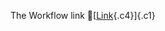 The Workflow link
👏[[Link](https://www.google.com/url?q=http://www.google.com&sa=D&source=editors&ust=1755708233706645&usg=AOvVaw18FfviN_99EQFWVe5f83Gj){.c4}]{.c1}
